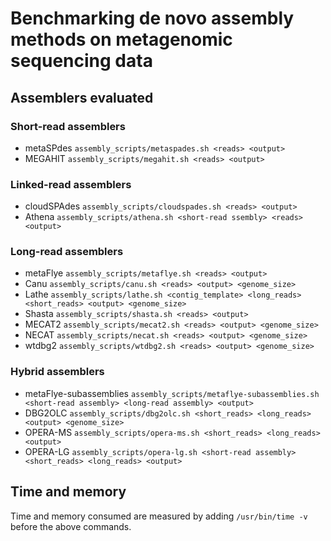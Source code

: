 # Benchmarking de novo assembly methods on metagenomic sequencing data

## Assemblers evaluated
### Short-read assemblers
- metaSPdes ```assembly_scripts/metaspades.sh <reads> <output>```
- MEGAHIT ```assembly_scripts/megahit.sh <reads> <output>```
### Linked-read assemblers
- cloudSPAdes ```assembly_scripts/cloudspades.sh <reads> <output>```
- Athena ```assembly_scripts/athena.sh <short-read ssembly> <reads> <output>```
### Long-read assemblers
- metaFlye ```assembly_scripts/metaflye.sh <reads> <output>```
- Canu ```assembly_scripts/canu.sh <reads> <output> <genome_size>```
- Lathe ```assembly_scripts/lathe.sh <contig_template> <long_reads> <short_reads> <output> <genome_size>```
- Shasta ```assembly_scripts/shasta.sh <reads> <output>```
- MECAT2 ```assembly_scripts/mecat2.sh <reads> <output> <genome_size>```
- NECAT ```assembly_scripts/necat.sh <reads> <output> <genome_size>```
- wtdbg2 ```assembly_scripts/wtdbg2.sh <reads> <output> <genome_size>```
### Hybrid assemblers
- metaFlye-subassemblies ```assembly_scripts/metaflye-subassemblies.sh <short-read assembly> <long-read assembly> <output>```
- DBG2OLC ```assembly_scripts/dbg2olc.sh <short_reads> <long_reads> <output> <genome_size>```
- OPERA-MS ```assembly_scripts/opera-ms.sh <short_reads> <long_reads> <output>```
- OPERA-LG ```assembly_scripts/opera-lg.sh <short-read assembly> <short_reads> <long_reads> <output>```


## Time and memory
Time and memory consumed are measured by adding ```/usr/bin/time -v``` before the above commands.
